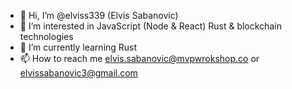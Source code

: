 - 👋 Hi, I’m @elviss339 (Elvis Sabanovic)
- 👀 I’m interested in JavaScript (Node & React) Rust & blockchain technologies
- 🌱 I’m currently learning Rust
- 📫 How to reach me elvis.sabanovic@mvpwrokshop.co or elvissabanovic3@gmail.com

<!---
elviss339/elviss339 is a ✨ special ✨ repository because its `README.md` (this file) appears on your GitHub profile.
You can click the Preview link to take a look at your changes.
--->
